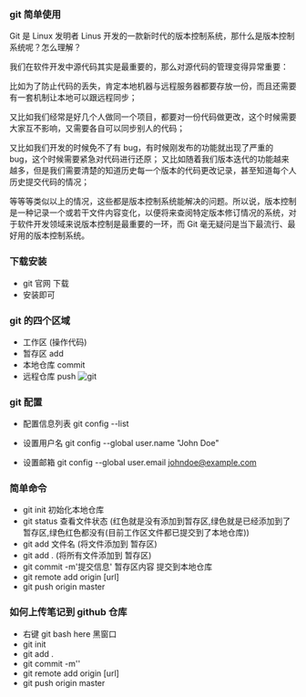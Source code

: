 ### git 简单使用

Git 是 Linux 发明者 Linus 开发的一款新时代的版本控制系统，那什么是版本控制系统呢？怎么理解？

我们在软件开发中源代码其实是最重要的，那么对源代码的管理变得异常重要：

比如为了防止代码的丢失，肯定本地机器与远程服务器都要存放一份，而且还需要有一套机制让本地可以跟远程同步；

又比如我们经常是好几个人做同一个项目，都要对一份代码做更改，这个时候需要大家互不影响，又需要各自可以同步别人的代码；

又比如我们开发的时候免不了有 bug，有时候刚发布的功能就出现了严重的 bug，这个时候需要紧急对代码进行还原；
又比如随着我们版本迭代的功能越来越多，但是我们需要清楚的知道历史每一个版本的代码更改记录，甚至知道每个人历史提交代码的情况；

等等等类似以上的情况，这些都是版本控制系统能解决的问题。所以说，版本控制是一种记录一个或若干文件内容变化，以便将来查阅特定版本修订情况的系统，对于软件开发领域来说版本控制是最重要的一环，而 Git 毫无疑问是当下最流行、最好用的版本控制系统。

### 下载安装

- git 官网 下载
- 安装即可

### git 的四个区域

- 工作区 (操作代码)
- 暂存区 add
- 本地仓库 commit
- 远程仓库 push
  ![git](https://user-gold-cdn.xitu.io/2019/1/23/168766ec478de231?imageView2/0/w/1280/h/960/format/webp/ignore-error/1)

### git 配置

- 配置信息列表
  git config --list

- 设置用户名
  git config --global user.name "John Doe"

- 设置邮箱
  git config --global user.email johndoe@example.com

### 简单命令

- git init 初始化本地仓库
- git status 查看文件状态 (红色就是没有添加到暂存区,绿色就是已经添加到了暂存区,绿色红色都没有(目前工作区文件都已提交到了本地仓库))
- git add 文件名 (将文件添加到 暂存区)
- git add . (将所有文件添加到 暂存区)
- git commit -m'提交信息' 暂存区内容 提交到本地仓库
- git remote add origin [url]
- git push origin master

### 如何上传笔记到 github 仓库

- 右键 git bash here 黑窗口
- git init
- git add .
- git commit -m''
- git remote add origin [url]
- git push origin master
